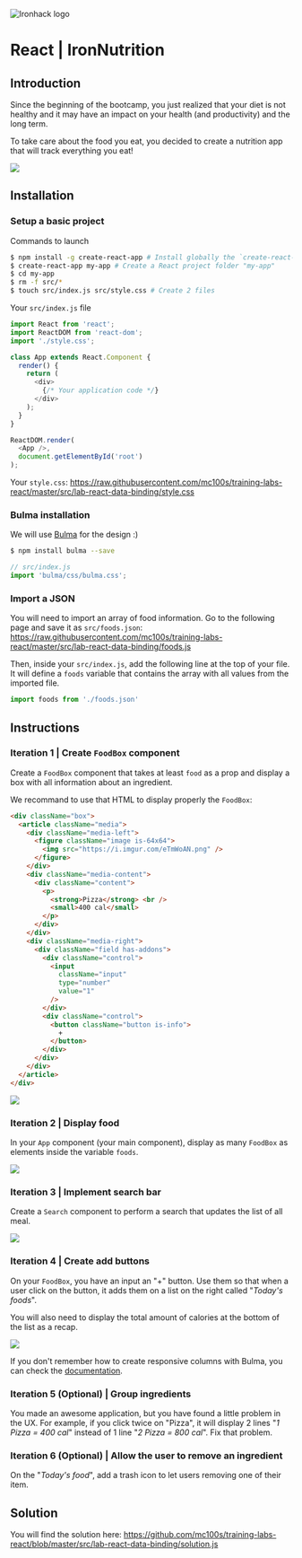 ![Ironhack logo](https://i.imgur.com/1QgrNNw.png)

# React | IronNutrition

## Introduction

Since the beginning of the bootcamp, you just realized that your diet is not healthy and it may have an impact on your health (and productivity) and the long term. 

To take care about the food you eat, you decided to create a nutrition app that will track everything you eat!


![](https://media.giphy.com/media/fH0dyqpPJRvTbiF5rJ/giphy.gif)

## Installation 

### Setup a basic project
Commands to launch
```sh
$ npm install -g create-react-app # Install globally the `create-react-app` command
$ create-react-app my-app # Create a React project folder "my-app"
$ cd my-app
$ rm -f src/*
$ touch src/index.js src/style.css # Create 2 files
```

Your `src/index.js` file
```javascript
import React from 'react';
import ReactDOM from 'react-dom';
import './style.css';

class App extends React.Component {
  render() {
    return (
      <div>
        {/* Your application code */}
      </div>
    );
  }
}

ReactDOM.render(
  <App />,
  document.getElementById('root')
);
```

Your `style.css`: https://raw.githubusercontent.com/mc100s/training-labs-react/master/src/lab-react-data-binding/style.css

### Bulma installation

We will use [Bulma](https://bulma.io/) for the design :)

```sh
$ npm install bulma --save
```

```javascript
// src/index.js
import 'bulma/css/bulma.css';
```



### Import a JSON

You will need to import an array of food information. Go to the following page and save it as `src/foods.json`: https://raw.githubusercontent.com/mc100s/training-labs-react/master/src/lab-react-data-binding/foods.js

Then, inside your `src/index.js`, add the following line at the top of your file. It will define a `foods` variable that contains the array with all values from the imported file.
```js
import foods from './foods.json'
```


## Instructions

### Iteration 1 | Create `FoodBox` component

Create a `FoodBox` component that takes at least `food` as a prop and display a box with all information about an ingredient.

We recommand to use that HTML to display properly the `FoodBox`:

```html
<div className="box">
  <article className="media">
    <div className="media-left">
      <figure className="image is-64x64">
        <img src="https://i.imgur.com/eTmWoAN.png" />
      </figure>
    </div>
    <div className="media-content">
      <div className="content">
        <p>
          <strong>Pizza</strong> <br />
          <small>400 cal</small>
        </p>
      </div>
    </div>
    <div className="media-right">
      <div className="field has-addons">
        <div className="control">
          <input
            className="input"
            type="number" 
            value="1"
          />
        </div>
        <div className="control">
          <button className="button is-info">
            +
          </button>
        </div>
      </div>
    </div>
  </article>
</div>
```

![](https://i.imgur.com/bY9i5Rw.png)


### Iteration 2 | Display food

In your `App` component (your main component), display as many `FoodBox` as elements inside the variable `foods`.


![](https://i.imgur.com/3TVQJDO.png)


### Iteration 3 | Implement search bar

Create a `Search` component to perform a search that updates the list of all meal. 

![](https://i.imgur.com/XaOpAx8.png)



### Iteration 4 | Create add buttons

On your `FoodBox`, you have an input an "+" button. Use them so that when a user click on the button, it adds them on a list on the right called "*Today's foods*".

You will also need to display the total amount of calories at the bottom of the list as a recap.

![](https://media.giphy.com/media/fH0dyqpPJRvTbiF5rJ/giphy.gif)

If you don't remember how to create responsive columns with Bulma, you can check the [documentation](https://bulma.io/documentation/columns/basics/).


### Iteration 5 (Optional) | Group ingredients

You made an awesome application, but you have found a little problem in the UX. For example, if you click twice on "Pizza", it will display 2 lines "*1 Pizza = 400 cal*" instead of 1 line  "*2 Pizza = 800 cal*". Fix that problem.


### Iteration 6 (Optional) | Allow the user to remove an ingredient

On the "*Today's food*", add a trash icon to let users removing one of their item.



## Solution

You will find the solution here: https://github.com/mc100s/training-labs-react/blob/master/src/lab-react-data-binding/solution.js 
